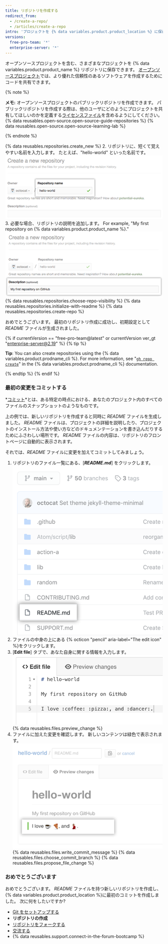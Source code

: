 ```yaml
---
title: リポジトリを作成する
redirect_from:
  - /create-a-repo/
  - /articles/create-a-repo
intro: 'プロジェクトを {% data variables.product.product_location %} に保存するには、それを保存するためのリポジトリを作成する必要があります。'
versions:
  free-pro-team: '*'
  enterprise-server: '*'
---
```


オープンソースプロジェクトを含む、さまざまなプロジェクトを {% data variables.product.product_name %} リポジトリに保存できます。 [オープンソースプロジェクト](http://opensource.org/about)では、より優れた信頼性のあるソフトウェアを作成するためにコードを共有できます。

{% note %}

**メモ:** オープンソースプロジェクトのパブリックリポジトリを作成できます。 パブリックリポジトリを作成する際は、他のユーザにどのようにプロジェクトを共有してほしいのかを定義する[ライセンスファイル](http://choosealicense.com/)を含めるようにしてください。 {% data reusables.open-source.open-source-guide-repositories %} {% data reusables.open-source.open-source-learning-lab %}

{% endnote %}

{% data reusables.repositories.create_new %}
2. リポジトリに、短くて覚えやすい名前を入力します。 たとえば、"hello-world" といった名前です。 ![リポジトリ名を入力するフィールド](/assets/images/help/repository/create-repository-name.png)
3. 必要な場合、リポジトリの説明を追加します。 For example, "My first repository on
{% data variables.product.product_name %}."
  ![リポジトリの説明を入力するフィールド](/assets/images/help/repository/create-repository-desc.png)
{% data reusables.repositories.choose-repo-visibility %}
{% data reusables.repositories.initialize-with-readme %}
{% data reusables.repositories.create-repo %}

おめでとうございます。 最初のリポジトリ作成に成功し、初期設定として *README* ファイルが生成されました。

{% if currentVersion == "free-pro-team@latest" or currentVersion ver_gt "enterprise-server@2.19" %}
{% tip %}

**Tip**: You can also create repositories using the {% data variables.product.prodname_cli %}. For more information, see "[`gh repo create`](https://cli.github.com/manual/gh_repo_create)" in the {% data variables.product.prodname_cli %} documentation.

{% endtip %}
{% endif %}

### 最初の変更をコミットする

*[コミット](/articles/github-glossary#commit)*とは、ある特定の時点における、あなたのプロジェクト内のすべてのファイルのスナップショットのようなものです。

上の例では、新しいリポジトリを作成すると同時に *README* ファイルを生成しました。 *README* ファイルは、プロジェクトの詳細を説明したり、プロジェクトのインストール方法や使い方などのドキュメンテーションを書き込んだりするためにふさわしい場所です。 *README* ファイルの内容は、リポジトリのフロントページに自動的に表示されます。

それでは、*README* ファイルに変更を加えてコミットしてみましょう。

1. リポジトリのファイル一覧にある、[***README.md***] をクリックします。 ![ファイル一覧にある README ファイル](/assets/images/help/repository/create-commit-open-readme.png)
2. ファイルの中身の上にある {% octicon "pencil" aria-label="The edit icon" %}をクリックします。
3. [**Edit file**] タブで、あなた自身に関する情報を入力します。 ![ファイル内の新しいコンテンツ](/assets/images/help/repository/edit-readme-light.png)
{% data reusables.files.preview_change %}
5. ファイルに加えた変更を確認します。 新しいコンテンツは緑色で表示されます。 ![ファイルプレビュービュー](/assets/images/help/repository/create-commit-review.png)
{% data reusables.files.write_commit_message %}
{% data reusables.files.choose_commit_branch %}
{% data reusables.files.propose_file_change %}

### おめでとうございます

おめでとうございます。 *README* ファイルを持つ新しいリポジトリを作成し、{% data variables.product.product_location %}に最初のコミットを作成しました。 次に何をしたいですか?

- [Git をセットアップする](/articles/set-up-git)
- **リポジトリの作成**
- [リポジトリをフォークする](/articles/fork-a-repo)
- [交流する](/articles/be-social)
- {% data reusables.support.connect-in-the-forum-bootcamp %}
